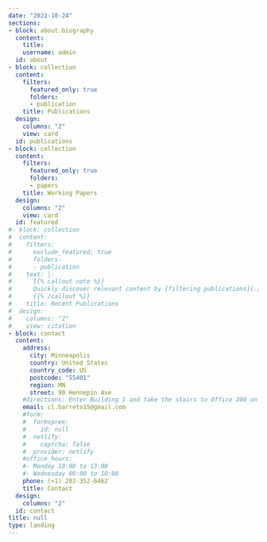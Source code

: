 ```yaml
---
date: "2022-10-24"
sections:
- block: about.biography
  content:
    title: 
    username: admin
  id: about
- block: collection
  content:
    filters:
      featured_only: true
      folders:
      - publication
    title: Publications
  design:
    columns: "2"
    view: card
  id: publications  
- block: collection
  content:
    filters:
      featured_only: true
      folders:
      - papers
    title: Working Papers
  design:
    columns: "2"
    view: card
  id: featured
#- block: collection
#  content:
#    filters:
#      exclude_featured: true
#      folders:
#      - publication
#    text: |-
#      {{% callout note %}}
#      Quickly discover relevant content by [filtering publications](./publication/).
#      {{% /callout %}}
#    title: Recent Publications
#  design:
#    columns: "2"
#    view: citation
- block: contact
  content:
    address:
      city: Minneapolis
      country: United States
      country_code: US
      postcode: "55401"
      region: MN
      street: 90 Hennepin Ave
    #directions: Enter Building 1 and take the stairs to Office 200 on Floor 2
    email: cl.barreto15@gmail.com
    #form:
    #  formspree:
    #    id: null
    #  netlify:
    #    captcha: false
    #  provider: netlify
    #office_hours:
    #- Monday 10:00 to 13:00
    #- Wednesday 09:00 to 10:00
    phone: (+1) 202-352-6462
    title: Contact
  design:
    columns: "2"
  id: contact
title: null
type: landing
---
```

